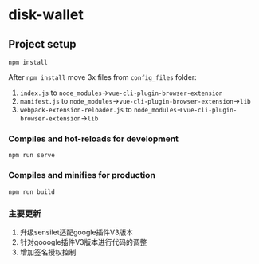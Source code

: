 # disk-wallet

## Project setup
```
npm install
```
After `npm install` move 3x files from `config_files` folder:

  1. `index.js` to `node_modules`->`vue-cli-plugin-browser-extension`
  2. `manifest.js` to `node_modules`->`vue-cli-plugin-browser-extension`->`lib`
  3. `webpack-extension-reloader.js` to `node_modules`->`vue-cli-plugin-browser-extension`->`lib`


### Compiles and hot-reloads for development
```
npm run serve
```

### Compiles and minifies for production
```
npm run build
```

### 主要更新

 1. 升级sensilet适配google插件V3版本
 2. 针对gooogle插件V3版本进行代码的调整
 3. 增加签名授权控制

